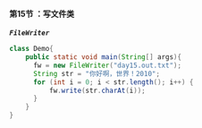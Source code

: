 #### 第15节 ：写文件类

**_`FileWriter`_**

```java
class Demo{
    public static void main(String[] args){
      fw = new FileWriter("day15.out.txt");
      String str = "你好啊，世界！2010";
      for (int i = 0; i < str.length(); i++) {
          fw.write(str.charAt(i));
      }
    }
}
```
